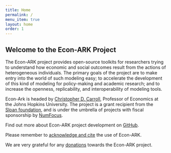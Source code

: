 ```yaml
---
title: Home
permalink: /
menu_item: true
layout: home
order: 1
---
```


## Welcome to the Econ-ARK Project

The Econ-ARK project provides open-source toolkits for researchers trying to understand how economic and social outcomes result from the actions of heterogeneous individuals. The primary goals of the project are to make entry into the world of such modeling easy; to accelerate the development of this kind of modeling for policy-making and academic research; and to increase the openness, replicability, and interoperability of modeling tools.

Econ-Ark is headed by [Christopher D. Carroll](http://www.econ2.jhu.edu/people/ccarroll/), Professor of Economics at the Johns Hopkins University. The project is a grant recipient from the [Sloan foundation](https://sloan.org/), and is under the umbrella of projects with fiscal sponsorship by [NumFocus](https://www.numfocus.org/).

Find out more about Econ-ARK project development on [GitHub](https://github.com/econ-ark).

Please remember to [acknowledge and cite](acknowledging) the use of Econ-ARK.

We are very grateful for any [donations](https://numfocus.salsalabs.org/donate-to-econ-ark/) towards the Econ-ARK project.